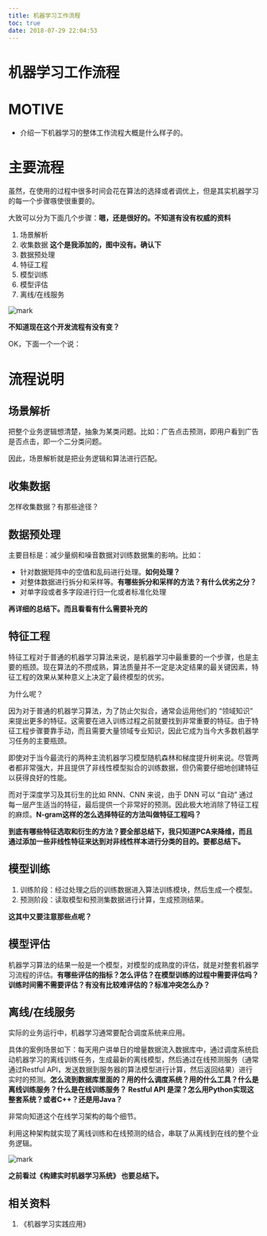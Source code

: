 ```yaml
---
title: 机器学习工作流程
toc: true
date: 2018-07-29 22:04:53
---
```

# 机器学习工作流程

# MOTIVE

* 介绍一下机器学习的整体工作流程大概是什么样子的。

# 主要流程

虽然，在使用的过程中很多时间会花在算法的选择或者调优上，但是其实机器学习的每一个步骤嗾使很重要的。

大致可以分为下面几个步骤：**嗯，还是很好的。不知道有没有权威的资料**

1. 场景解析
2. 收集数据 **这个是我添加的，图中没有。确认下**
3. 数据预处理
4. 特征工程
5. 模型训练
6. 模型评估
7. 离线/在线服务

![mark](http://images.iterate.site/blog/image/180727/8f8EF1KDAJ.png?imageslim)

**不知道现在这个开发流程有没有变？**

OK，下面一个一个说：




# 流程说明

## 场景解析


把整个业务逻辑想清楚，抽象为某类问题。比如：广告点击预测，即用户看到广告是否点击，即一个二分类问题。

因此，场景解析就是把业务逻辑和算法进行匹配。


## 收集数据


怎样收集数据？有那些途径？


## 数据预处理

主要目标是：减少量纲和噪音数据对训练数据集的影响。比如：

* 针对数据矩阵中的空值和乱码进行处理。**如何处理？**
* 对整体数据进行拆分和采样等。**有哪些拆分和采样的方法？有什么优劣之分？**
* 对单字段或者多字段进行归一化或者标准化处理

**再详细的总结下。而且看看有什么需要补充的**


## 特征工程


特征工程对于普通的机器学习算法来说，是机器学习中最重要的一个步骤，也是主要的瓶颈。现在算法的不攒成熟，算法质量并不一定是决定结果的最关键因素，特征工程的效果从某种意义上决定了最终模型的优劣。

为什么呢？

因为对于普通的机器学习算法，为了防止欠拟合，通常会运用他们的 “领域知识” 来提出更多的特征。这需要在进入训练过程之前就要找到非常重要的特征。由于特征工程步骤要靠手动，而且需要大量领域专业知识，因此它成为当今大多数机器学习任务的主要瓶颈。

即使对于当今最流行的两种主流机器学习模型随机森林和梯度提升树来说。尽管两者都非常强大，并且提供了非线性模型拟合的训练数据，但仍需要仔细地创建特征以获得良好的性能。

而对于深度学习及其衍生的比如 RNN、CNN 来说，由于 DNN 可以 “自动” 通过每一层产生适当的特征，最后提供一个非常好的预测。因此极大地消除了特征工程的麻烦。**N-gram这样的怎么选择特征的方法叫做特征工程吗？**

**到底有哪些特征选取和衍生的方法？要全部总结下，我只知道PCA来降维，而且通过添加一些非线性特征来达到对非线性样本进行分类的目的。要都总结下。**


## 模型训练

1. 训练阶段：经过处理之后的训练数据进入算法训练模块，然后生成一个模型。
2. 预测阶段：读取模型和预测集数据进行计算，生成预测结果。


**这其中又要注意那些点呢？**


## 模型评估


机器学习算法的结果一般是一个模型，对模型的成熟度的评估，就是对整套机器学习流程的评估。**有哪些评估的指标？怎么评估？在模型训练的过程中需要评估吗？训练时间需不需要评估？有没有比较难评估的？标准冲突怎么办？**


## 离线/在线服务


实际的业务运行中，机器学习通常要配合调度系统来应用。

具体的案例场景如下：每天用户讲单日的增量数据流入数据库中，通过调度系统启动机器学习的离线训练任务，生成最新的离线模型，然后通过在线预测服务（通常通过Restful API，发送数据到服务器的算法模型进行计算，然后返回结果）进行实时的预测。**怎么流到数据库里面的？用的什么调度系统？用的什么工具？什么是离线训练服务？什么是在线训练服务？ Restful API 是深？怎么用Python实现这整套系统？或者C++？还是用Java？**

非常向知道这个在线学习架构的每个细节。

利用这种架构就实现了离线训练和在线预测的结合，串联了从离线到在线的整个业务逻辑。


![mark](http://images.iterate.site/blog/image/180727/825ibL9cGG.png?imageslim)

**之前看过《构建实时机器学习系统》 也要总结下。**








## 相关资料

1. 《机器学习实践应用》
